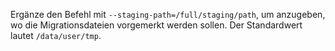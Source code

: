Ergänze den Befehl mit `--staging-path=/full/staging/path`, um anzugeben, wo die Migrationsdateien vorgemerkt werden sollen. Der Standardwert lautet `/data/user/tmp`.
